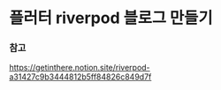 # 플러터 riverpod 블로그 만들기

### 참고
https://getinthere.notion.site/riverpod-a31427c9b3444812b5ff84826c849d7f
